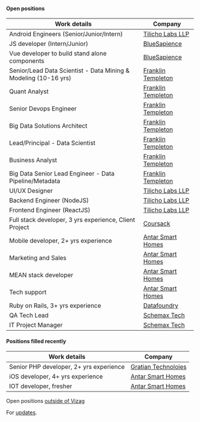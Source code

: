 #### Open positions

| Work details | Company |   
| --- | --- |   
| Android Engineers (Senior/Junior/Intern) | [Tilicho Labs LLP](https://tilicho.in) |    
| JS developer (Intern/Junior) | [BlueSapience](http://www.bluesapience.com) |   
| Vue developer to build stand alone components | [BlueSapience](http://www.bluesapience.com) |
| Senior/Lead Data Scientist - Data Mining & Modeling (10-16 yrs) | [Franklin Templeton](https://www.linkedin.com/jobs/view/1662345576/) |  
| Quant Analyst | [Franklin Templeton](https://www.linkedin.com/jobs/view/1673571605/) |   
| Senior Devops Engineer | [Franklin Templeton](https://www.linkedin.com/jobs/view/1635862093/) |   
| Big Data Solutions Architect | [Franklin Templeton](https://www.linkedin.com/jobs/view/1647276668/) |   
| Lead/Principal - Data Scientist | [Franklin Templeton](https://www.linkedin.com/jobs/view/1618769457/) |   
| Business Analyst | [Franklin Templeton](https://www.linkedin.com/jobs/view/1621563762/) |   
| Big Data Senior Lead Engineer - Data Pipeline/Metadata | [Franklin Templeton](https://www.linkedin.com/jobs/view/1662345568/) |   
| UI/UX Designer | [Tilicho Labs LLP](https://tilicho.in) |    
| Backend Engineer (NodeJS) | [Tilicho Labs LLP](https://tilicho.in) |    
| Frontend Engineer (ReactJS) | [Tilicho Labs LLP](https://tilicho.in) |       
| Full stack developer, 3 yrs experience, Client Project | [Coursack](http://coursack.com) |   
| Mobile developer, 2+ yrs experience | [Antar Smart Homes](http://www.antarsmarthomes.com) |    
| Marketing and Sales | [Antar Smart Homes](http://www.antarsmarthomes.com) |    
| MEAN stack developer | [Antar Smart Homes](http://www.antarsmarthomes.com) |    
| Tech support | [Antar Smart Homes](http://www.antarsmarthomes.com) |    
| Ruby on Rails, 3+ yrs experience | [Datafoundry](http://www.datafoundry.ai) |     
| QA Tech Lead | [Schemax Tech](http://schemaxtech.com) |     
| IT Project Manager | [Schemax Tech](http://schemaxtech.com) |    
     
#### Positions filled recently 

| Work details | Company |   
| --- | --- |   
| Senior PHP developer, 2+ yrs experience | [Gratian Technoloies](https://gratian.tech) |      
| iOS developer, 4+ yrs experience | [Antar Smart Homes](http://www.antarsmarthomes.com) |     
| IOT developer, fresher | [Antar Smart Homes](http://www.antarsmarthomes.com) |     
        
Open positions [outside of Vizag](outside)   
    
For [updates](subscribe).  